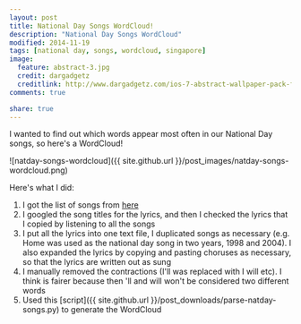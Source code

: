 ```yaml
---
layout: post
title: National Day Songs WordCloud!
description: "National Day Songs WordCloud"
modified: 2014-11-19
tags: [national day, songs, wordcloud, singapore]
image:
  feature: abstract-3.jpg
  credit: dargadgetz
  creditlink: http://www.dargadgetz.com/ios-7-abstract-wallpaper-pack-for-iphone-5-and-ipod-touch-retina/
comments: true

share: true
---
```


I wanted to find out which words appear most often in our National Day songs, so here's a WordCloud!

![natday-songs-wordcloud]({{ site.github.url }}/post_images/natday-songs-wordcloud.png)

Here's what I did:

1. I got the list of songs from [here](http://www.straitstimes.com/singapore/dick-lee-unveils-2015-ndp-song-our-singapore-revisit-past-national-day-parade-theme-songs)
2. I googled the song titles for the lyrics, and then I checked the lyrics that I copied by listening to all the songs
3. I put all the lyrics into one text file, I duplicated songs as necessary (e.g. Home was used as the national day song in two years, 1998 and 2004). I also expanded the lyrics by copying and pasting choruses as necessary, so that the lyrics are written out as sung
4. I manually removed the contractions (I'll was replaced with I will etc). I think is fairer because then 'll and will won't be considered two different words
5. Used this [script]({{ site.github.url }}/post_downloads/parse-natday-songs.py) to generate the WordCloud
